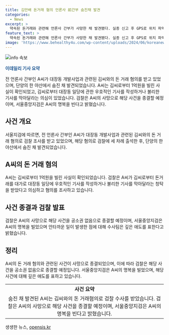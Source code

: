 ```yaml
---
title: 김만배 돈거래 혐의 언론사 前간부 숨진채 발견
categories:
  - News
excerpt: >
  약속된 돈거래와 관련해 언론사 간부가 사망한 채 발견됐다. 실종 신고 후 GPS로 위치 파악해 야산에서 사망한 A씨를 발견한 경찰. A씨는 김씨로부터 1억원을 빌린 사실이 확인돼 검찰 수사를 받았으며, 기사 청탁에 대가가 아니라고 주장하며 혐의 부인. 해고 소송 패소 후, 사망 이틀 전에도 검찰 조사를 받은 A씨의 사망으로 해당 사건은 종결될 예정.
feature_text: >
  약속된 돈거래와 관련해 언론사 간부가 사망한 채 발견됐다. 실종 신고 후 GPS로 위치 파악해 야산에서 사망한 A씨를 발견한 경찰. A씨는 김씨로부터 1억원을 빌린 사실이 확인돼 검찰 수사를 받았으며, 기사 청탁에 대가가 아니라고 주장하며 혐의 부인. 해고 소송 패소 후, 사망 이틀 전에도 검찰 조사를 받은 A씨의 사망으로 해당 사건은 종결될 예정.
image: 'https://www.behealthy4u.com/wp-content/uploads/2024/06/koreanews.jpg'
---
```


<p><img src="https://www.behealthy4u.com/wp-content/uploads/2024/06/koreanews.jpg" alt="info 속보" /></p>

<p data-ke-size="size16"><b><span style="color: #1a5490;">이데일리 기사 요약</span></b></p>

<p>전 언론사 간부인 A씨가 대장동 개발사업과 관련된 김씨와의 돈 거래 혐의를 받고 있었으며, 단양의 한 야산에서 숨진 채 발견되었습니다. A씨는 김씨로부터 1억원을 빌린 사실이 확인되었고, 김씨로부터 대장동 일당에 관한 우호적인 기사를 작성하거나 불리한 기사를 막아달라는 의심이 있었습니다. 검찰은 A씨의 사망으로 해당 사건을 종결할 예정이며, 서울중앙지검은 A씨의 명복을 빈다고 밝혔습니다. </p>

<h2 data-ke-size="size26">사건 개요</h2>

<p data-ke-size="size16">서울지검에 따르면, 전 언론사 간부인 A씨가 대장동 개발사업과 관련된 김씨와의 돈 거래 혐의로 검찰 조사를 받고 있었으며, 해당 혐의로 검찰에 세 차례 출석한 후, 단양의 한 야산에서 숨진 채 발견되었습니다.</p>

<h2 data-ke-size="size26">A씨의 돈 거래 혐의</h2>

<p data-ke-size="size16">A씨는 김씨로부터 1억원을 빌린 사실이 확인되었습니다. 검찰은 A씨가 김씨로부터 돈거래를 대가로 대장동 일당에 우호적인 기사를 작성하거나 불리한 기사를 막아달라는 청탁을 받았다고 의심하고 혐의를 조사하고 있습니다.</p>

<h2 data-ke-size="size26">사건 종결과 검찰 발표</h2>

<p data-ke-size="size16">검찰은 A씨의 사망으로 해당 사건을 공소권 없음으로 종결할 예정이며, 서울중앙지검은 A씨의 명복을 빌었으며 안타까운 일이 발생한 점에 대해 수사팀은 깊은 애도를 표한다고 밝혔습니다.</p>

<h2 data-ke-size="size26">정리</h2>

<p data-ke-size="size16">A씨의 돈 거래 혐의와 관련된 사건이 사망으로 종결되었으며, 이에 따라 검찰은 해당 사건을 공소권 없음으로 종결할 예정입니다. 서울중앙지검은 A씨의 명복을 빌었으며, 해당 사건에 대해 깊은 애도를 표하고 있습니다.</p>

<table>
    <tr>
        <td style="text-align: center; height: 17px;"><b>사건 요약</b></td>
    </tr>
    <tr>
        <td style="text-align: center; height: 17px;">숨진 채 발견된 A씨는 김씨와의 돈 거래혐의로 검찰 수사를 받았습니다. 검찰은 A씨의 사망으로 해당 사건을 종결할 예정이며, 서울중앙지검은 A씨의 명복을 빈다고 밝혔습니다.</td>
    </tr>
</table>
생생한 뉴스, <a href="https://opensis.kr" rel="dofollow">opensis.kr</a>


